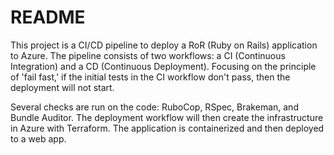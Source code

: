 # README
This project is a CI/CD pipeline to deploy a RoR (Ruby on Rails) application to Azure.
The pipeline consists of two workflows: a CI (Continuous Integration) and a CD (Continuous Deployment).
Focusing on the principle of 'fail fast,' if the initial tests in the CI workflow don't pass, then the deployment will not start.

Several checks are run on the code: RuboCop, RSpec, Brakeman, and Bundle Auditor.
The deployment workflow will then create the infrastructure in Azure with Terraform.
The application is containerized and then deployed to a web app.
